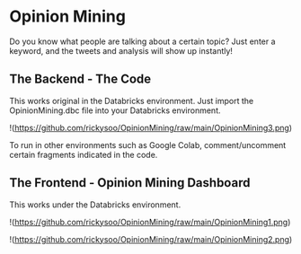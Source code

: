 # Opinion Mining
Do you know what people are talking about a certain topic? Just enter a keyword, and the tweets and analysis will show up instantly!

## The Backend - The Code

This works original in the Databricks environment. Just import the OpinionMining.dbc file into your Databricks environment.

!(https://github.com/rickysoo/OpinionMining/raw/main/OpinionMining3.png)

To run in other environments such as Google Colab, comment/uncomment certain fragments indicated in the code.

## The Frontend - Opinion Mining Dashboard

This works under the Databricks environment.

!(https://github.com/rickysoo/OpinionMining/raw/main/OpinionMining1.png)

!(https://github.com/rickysoo/OpinionMining/raw/main/OpinionMining2.png)
